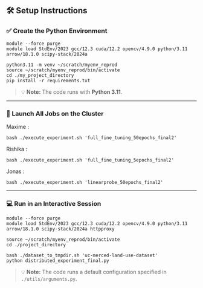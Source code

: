 ## 🛠️ Setup Instructions

### ✅ Create the Python Environment

```
module --force purge
module load StdEnv/2023 gcc/12.3 cuda/12.2 opencv/4.9.0 python/3.11 arrow/18.1.0 scipy-stack/2024a

python3.11 -m venv ~/scratch/myenv_reprod
source ~/scratch/myenv_reprod/bin/activate
cd ./my_project_directory
pip install -r requirements.txt
```

> 💡 **Note:** The code runs with **Python 3.11**.

---

### 🚀 Launch All Jobs on the Cluster

Maxime :
```
bash ./execute_experiment.sh 'full_fine_tuning_50epochs_final2'
```

Rishika :

```
bash ./execute_experiment.sh 'full_fine_tuning_5epochs_final2'
```

Jonas :
```
bash ./execute_experiment.sh 'linearprobe_50epochs_final2'
```

---

### 💻 Run in an Interactive Session

```
module --force purge
module load StdEnv/2023 gcc/12.3 cuda/12.2 opencv/4.9.0 python/3.11 arrow/18.1.0 scipy-stack/2024a httpproxy

source ~/scratch/myenv_reprod/bin/activate
cd ./project_directory

bash ./dataset_to_tmpdir.sh 'uc-merced-land-use-dataset'
python distributed_experiment_final.py
```

> 💡 **Note:** The code runs a default configuration specified in `./utils/arguments.py`.
